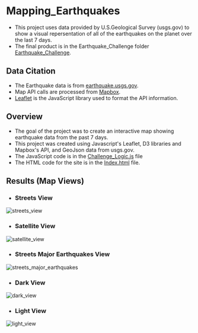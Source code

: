 # Mapping_Earthquakes
- This project uses data provided by U.S.Geological Survey (usgs.gov) to show a visual repersentation of all of the earthquakes on the planet over the last 7 days.
- The final product is in the Earthquake_Challenge folder [Earthquake_Challenge]( https://github.com/pasmi369/Mapping_Earthquakes/tree/main/Earthquake_Challenge ).  

## Data Citation
- The Earthquake data is from [earthquake.usgs.gov](https://earthquake.usgs.gov/).
- Map API calls are processed from [Mapbox](https://www.mapbox.com/).
- [Leaflet](https://leafletjs.com/) is the JavaScript library used to format the API information.

## Overview
- The goal of the project was to create an interactive map showing earthquake data from the past 7 days. 
- This project was created using Javascript's Leaflet, D3 libraries and Mapbox's API, and GeoJson data from usgs.gov. 
- The JavaScript code is in the [Challenge_Logic.js](https://github.com/pasmi369/Mapping_Earthquakes/blob/main/Earthquake_Challenge/static/js/challenge_logic.js) file 
- The HTML code for the site is in the [Index.html](https://github.com/pasmi369/Mapping_Earthquakes/blob/main/Earthquake_Challenge/index.html) file.

## Results (Map Views)
- ### Streets View
![streets_view](./Resources/streets_tectonic_earthquakes.png)
- ### Satellite View
![satellite_view](./Resources/satellite_view.png)
- ### Streets Major Earthquakes View
![streets_major_earthquakes](./Resources/streets_major_earthquakes.png)
- ### Dark View
![dark_view](./Resources/dark_view.png)
- ### Light View
![light_view](./Resources/light_view.png)
